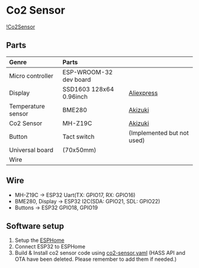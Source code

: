 # Co2 Sensor

[!Co2Sensor](sensor.jpg)

## Parts

|Genre|Parts||
|:--|:--|:--|
|Micro controller|ESP-WROOM-32 dev board||
|Display|SSD1603 128x64 0.96inch|[Aliexpress](https://ja.aliexpress.com/item/1005007614149117.html)|
|Temperature sensor|BME280|[Akizuki](https://akizukidenshi.com/catalog/g/g109421/)|
|Co2 Sensor|MH-Z19C|[Akizuki](https://akizukidenshi.com/catalog/g/g116142/)|
|Button|Tact switch|(Implemented but not used)|
|Universal board|(70x50mm)||
|Wire|||

## Wire

- MH-Z19C -> ESP32 Uart(TX: GPIO17, RX: GPIO16)
- BME280, Display -> ESP32 I2C(SDA: GPIO21, SDL: GPIO22)
- Buttons -> ESP32 GPIO18, GPIO19

## Software setup
1. Setup the [ESPHome](https://esphome.io/)
2. Connect ESP32 to ESPHome
3. Build & Install co2 sensor code using [co2-sensor.yaml](./co2-sensor.yaml) (HASS API and OTA have been deleted. Please remember to add them if needed.)
